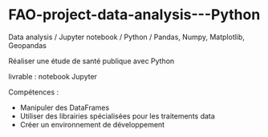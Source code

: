 # FAO-project-data-analysis---Python
Data analysis / Jupyter notebook / Python / Pandas, Numpy, Matplotlib, Geopandas

Réaliser une étude de santé publique avec Python

livrable : notebook Jupyter

Compétences : 
- Manipuler des DataFrames
- Utiliser des librairies spécialisées pour les traitements data
- Créer un environnement de développement

